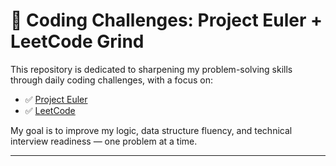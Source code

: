 # 🧠 Coding Challenges: Project Euler + LeetCode Grind

This repository is dedicated to sharpening my problem-solving skills through daily coding challenges, with a focus on:

- ✅ [Project Euler](https://projecteuler.net/)
- ✅ [LeetCode](https://leetcode.com/problemset/all/)

My goal is to improve my logic, data structure fluency, and technical interview readiness — one problem at a time.

---



